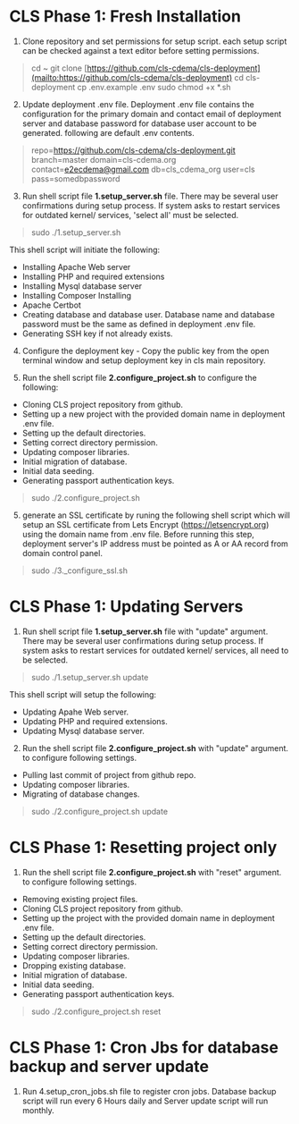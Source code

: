 # CLS Phase 1: Fresh Installation

 1. Clone repository and set permissions for setup script. each setup script can be checked against a text editor before setting permissions.
 
> cd ~ git clone  [https://github.com/cls-cdema/cls-deployment](mailto:https://github.com/cls-cdema/cls-deployment)
> cd cls-deployment 
> cp .env.example .env
> sudo chmod +x *.sh

2. Update deployment .env file. Deployment .env file contains the configuration for the primary domain and contact email of deployment server and database password for database user account to be generated. following are default .env contents.

> repo=https://github.com/cls-cdema/cls-deployment.git
> branch=master
> domain=cls-cdema.org
> contact=e2ecdema@gmail.com
> db=cls_cdema_org
> user=cls
> pass=somedbpassword

3. Run shell script file **1\.setup_server.sh** file. There may be several user confirmations during setup process. If system asks to restart services for outdated kernel/ services, 'select all' must be selected.

> sudo ./1.setup_server.sh

This shell script will initiate the following:
 - Installing Apache Web server 
 - Installing PHP and required extensions  
 - Installing Mysql database server 
 - Installing Composer Installing   
  - Apache Certbot 
  - Creating database and database user. Database name and database password must be the same as defined in deployment .env file.
  - Generating SSH key if not already exists.

 4. Configure the deployment key - Copy the public key from the open terminal window and setup deployment key in cls main repository.

 5. Run the shell script file   **2\.configure_project.sh** to configure the  following:
 - Cloning CLS project repository from github. 
 - Setting up a new project with the provided domain name in deployment .env file. 
 - Setting up the default directories.
 - Setting correct directory permission.
 - Updating composer libraries.
 - Initial migration of database.
 - Initial data seeding.
 - Generating passport authentication keys.

> sudo ./2.configure_project.sh

5. generate an SSL certificate by runing the following shell script which will setup an SSL certificate from Lets Encrypt (https://letsencrypt.org) using the domain name from .env file. Before running this step, deployment server's IP address must be pointed as A or AA record from domain control panel.

>  sudo ./3._configure_ssl.sh

# CLS Phase 1: Updating Servers

1. Run shell script file **1\.setup_server.sh** file with "update" argument. There may be several user confirmations during setup process. If system asks to restart services for outdated kernel/ services, all need to be selected.

> sudo ./1.setup_server.sh update

This shell script will setup the following:
 - Updating Apahe Web server.
 - Updating PHP and required extensions.
 - Updating Mysql database server.

 2. Run the shell script file **2\.configure_project.sh**  with "update" argument. to configure following settings.
 - Pulling last commit of project from github repo.
 - Updating composer libraries.
 - Migrating of database changes.

> sudo ./2.configure_project.sh update

# CLS Phase 1: Resetting project only

 1. Run the shell script file **2\.configure_project.sh**  with "reset" argument. to configure following settings.
 - Removing existing project files.
 - Cloning CLS project repository from github.
 - Setting up the project with the provided domain name in deployment .env file. 
 - Setting up the default directories.
 - Setting correct directory permission.
 - Updating composer libraries.
 - Dropping existing database.
 - Initial migration of database.
 - Initial data seeding.
 - Generating passport authentication keys.

> sudo ./2.configure_project.sh reset


# CLS Phase 1: Cron Jbs for database backup and server update

1. Run 4.setup_cron_jobs.sh file to register cron jobs. Database backup script will run every 6 Hours daily and Server update script will run monthly.

